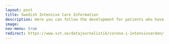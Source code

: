 ```yaml
---
layout: post
title: Swedish Intensive Care Information
description: Here you can follow the development for patients who have so far been cared for in intensive care units with Covid-19 due to the coronavirus. All figures are taken from the Swedish Intensive Care Registry but have been compiled by SVT. Only the number in the top card shows the current situation - the others do not show how many are in intensive care right now - but how many have so far been enrolled in intensive care due to Covid-19.
image: 
nav-menu: true
redirect: https://www.svt.se/datajournalistik/corona-i-intensivvarden/
---
```


